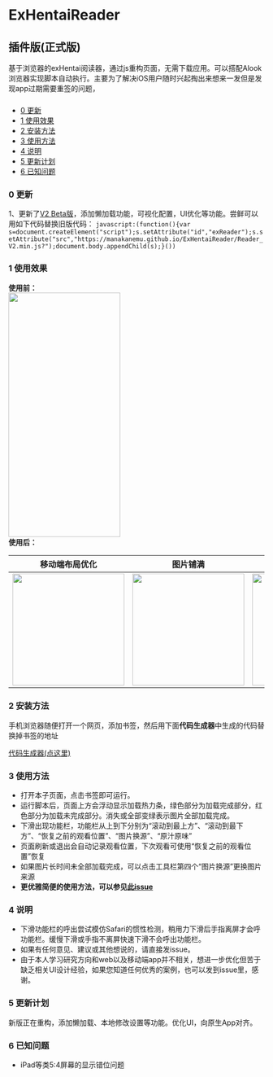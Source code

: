 # ExHentaiReader  
## 插件版(正式版)  
基于浏览器的exHentai阅读器，通过js重构页面，无需下载应用。可以搭配Alook浏览器实现脚本自动执行。主要为了解决iOS用户随时兴起掏出来想来一发但是发现app过期需要重签的问题，
###
* [0 更新](#0-更新)  
* [1 使用效果](#1-使用效果)  
* [2 安装方法](#2-安装方法)  
* [3 使用方法](#3-使用方法)  
* [4 说明](#4-说明)
* [5 更新计划](#5-更新计划)
* [6 已知问题](#6-已知问题)  


### 0 更新  
1、更新了[V2 Beta版](describe/README.md)，添加懒加载功能，可视化配置，UI优化等功能。尝鲜可以用如下代码替换旧版代码：
```javascript:(function(){var s=document.createElement("script");s.setAttribute("id","exReader");s.setAttribute("src","https://manakanemu.github.io/ExHentaiReader/Reader_V2.min.js?");document.body.appendChild(s);}())```
### 1 使用效果
**使用前：**  
<img align=center src='https://raw.githubusercontent.com/manakanemu/ExHentaiReader/master/describe/1.jpg' width='220px' height='480px'>  
**使用后：**  

|移动端布局优化|图片铺满|下滑功能栏|标签翻译|
|-------|---------|--------|------------|
|<img src='https://raw.githubusercontent.com/manakanemu/ExHentaiReader/master/describe/2.jpg' width='220px'>|<img src='https://raw.githubusercontent.com/manakanemu/ExHentaiReader/master/describe/3.jpg' width='220px'>|<img src='https://raw.githubusercontent.com/manakanemu/ExHentaiReader/master/describe/4.jpg' width='220px'>|<img src='https://raw.githubusercontent.com/manakanemu/ExHentaiReader/master/describe/5.jpg' width='220px'>|


### 2 安装方法  
手机浏览器随便打开一个网页，添加书签，然后用下面**代码生成器**中生成的代码替换掉书签的地址

[代码生成器(点这里)](https://manakanemu.github.io/ExHentaiReader/)  
  
### 3 使用方法
* 打开本子页面，点击书签即可运行。  
* 运行脚本后，页面上方会浮动显示加载热力条，绿色部分为加载完成部分，红色部分为加载未完成部分。消失或全部变绿表示图片全部加载完成。
* 下滑出现功能栏，功能栏从上到下分别为“滚动到最上方”、“滚动到最下方”、“恢复之前的观看位置”、“图片换源”、“原汁原味”
* 页面刷新或退出会自动记录观看位置，下次观看可使用“恢复之前的观看位置”恢复
* 如果图片长时间未全部加载完成，可以点击工具栏第四个“图片换源”更换图片来源
* **更优雅简便的使用方法，可以参见[此issue](https://github.com/manakanemu/ExHentaiReader/issues/2)**



### 4 说明
* 下滑功能栏的呼出尝试模仿Safari的惯性检测，稍用力下滑后手指离屏才会呼功能栏。缓慢下滑或手指不离屏快速下滑不会呼出功能栏。
* 如果有任何意见、建议或其他想说的，请直接发issue。  
* 由于本人学习研究方向和web以及移动端app并不相关，想进一步优化但苦于缺乏相关UI设计经验，如果您知道任何优秀的案例，也可以发到issue里，感谢。

### 5 更新计划
新版正在重构，添加懒加载、本地修改设置等功能。优化UI，向原生App对齐。
### 6 已知问题
*  iPad等类5:4屏幕的显示错位问题

